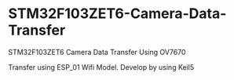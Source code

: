 # STM32F103ZET6-Camera-Data-Transfer
STM32F103ZET6 Camera Data Transfer Using OV7670

Transfer using ESP_01 Wifi Model.
Develop by using Keil5
